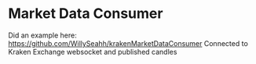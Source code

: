 # Market Data Consumer

Did an example here: https://github.com/WillySeahh/krakenMarketDataConsumer
Connected to Kraken Exchange websocket and published candles 




